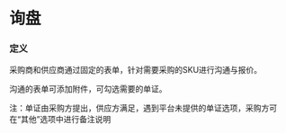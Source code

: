 # 询盘

### 定义

采购商和供应商通过固定的表单，针对需要采购的SKU进行沟通与报价。

沟通的表单可添加附件，可勾选需要的单证。

注：单证由采购方提出，供应方满足，遇到平台未提供的单证选项，采购方可在“其他”选项中进行备注说明



